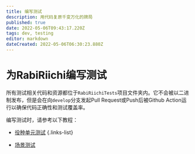 ```yaml
---
title: 编写测试
description: 用代码复原千变万化的牌局
published: true
date: 2022-05-06T09:43:17.220Z
tags: dev, testing
editor: markdown
dateCreated: 2022-05-06T06:30:23.880Z
---
```


# 为RabiRiichi编写测试

所有测试相关代码和资源都位于`RabiRiichiTests`项目文件夹内。它不会被以二进制发布，但是会在向`develop`分支发起Pull Request或Push后被Github Action运行以确保代码正确性和测试覆盖率。

编写测试时，请参考以下教程：

- [役种单元测试](/zh/develop/testing/yaku-unit-test)
{.links-list}

- [场景测试](/zh/develop/testing/scenario-test)